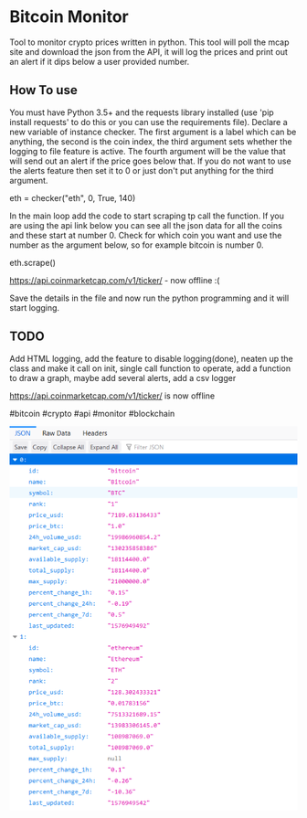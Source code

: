 # Bitcoin Monitor
Tool to monitor crypto prices written in python.
This tool will poll the mcap site and download the json from the API, it will log the prices and print out an alert if it dips below a user provided number.

## How To use
You must have Python 3.5+ and the requests library installed (use 'pip install requests' to do this or you can use the requirements file).
Declare a new variable of instance checker. The first argument is a label which can be anything, the second is the coin index, the third argument sets whether the logging to file feature is active. The fourth argument will be the value that will send out an alert if the price goes below that. If you do not want to use the alerts feature then set it to 0 or just don't put anything for the third argument.

eth = checker("eth", 0, True, 140)

In the main loop add the code to start scraping tp call the function. If you are using the api link below you can see all the json data for all the coins and these start at number 0. Check for which coin you want and use the number as the argument below, so for example bitcoin is number 0.

eth.scrape()

https://api.coinmarketcap.com/v1/ticker/ - now offline :(

Save the details in the file and now run the python programming and it will start logging.

## TODO
Add HTML logging, add the feature to disable logging(done), neaten up the class and make it call on init, single call function to operate, add a function to draw a graph, maybe add several alerts, add a csv logger

https://api.coinmarketcap.com/v1/ticker/ is now offline

#bitcoin #crypto #api #monitor #blockchain

![alt text](https://github.com/nullsc/Bitcoin_Monitor/blob/master/cryptoJson.PNG "Screen Shot")
